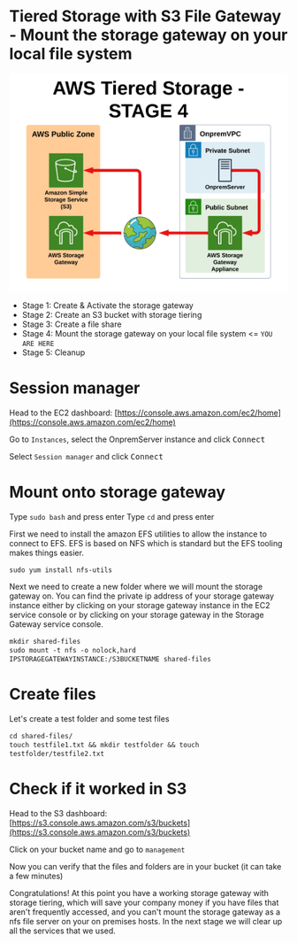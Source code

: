 # Tiered Storage with S3 File Gateway - Mount the storage gateway on your local file system

![Architecture](https://github.com/fldbock/aws-tiered-storage/blob/main/02_LABINSTRUCTIONS/STAGE4.png)

- Stage 1: Create & Activate the storage gateway
- Stage 2: Create an S3 bucket with storage tiering
- Stage 3: Create a file share
- Stage 4: Mount the storage gateway on your local file system <= `YOU ARE HERE`
- Stage 5: Cleanup

# Session manager

Head to the EC2 dashboard: [https://console.aws.amazon.com/ec2/home](https://console.aws.amazon.com/ec2/home)
 
Go to `Instances`, select the OnpremServer instance and click <kbd>Connect</kbd>

Select `Session manager` and click <kbd>Connect</kbd>

# Mount onto storage gateway

Type `sudo bash` and press enter
Type `cd` and press enter

First we need to install the amazon EFS utilities to allow the instance to connect to EFS. EFS is based on NFS which is standard but the EFS tooling makes things easier.

```
sudo yum install nfs-utils
```

Next we need to create a new folder where we will mount the storage gateway on.
You can find the private ip address of your storage gateway instance either by clicking on your storage gateway instance in the EC2 service console or by clicking on your storage gateway in the Storage Gateway service console.
```
mkdir shared-files
sudo mount -t nfs -o nolock,hard IPSTORAGEGATEWAYINSTANCE:/S3BUCKETNAME shared-files
```

# Create files

Let's create a test folder and some test files

```
cd shared-files/
touch testfile1.txt && mkdir testfolder && touch testfolder/testfile2.txt
```

# Check if it worked in S3

Head to the S3 dashboard: [https://s3.console.aws.amazon.com/s3/buckets](https://s3.console.aws.amazon.com/s3/buckets)

Click on your bucket name and go to `management`

Now you can verify that the files and folders are in your bucket (it can take a few minutes)

Congratulations! At this point you have a working storage gateway with storage tiering, which will save your company money if you have files that aren't frequently accessed, and you can't mount the storage gateway as a nfs file server on your on premises hosts.
In the next stage we will clear up all the services that we used.